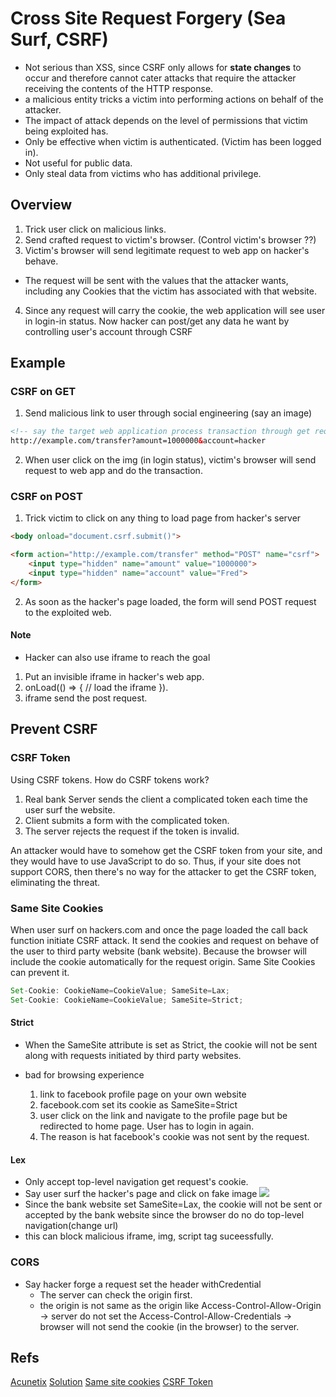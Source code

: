 # Cross Site Request Forgery (Sea Surf, CSRF)
* Not serious than XSS, since CSRF only allows for __state changes__ to occur and therefore cannot cater attacks that require the attacker receiving the contents of the HTTP response.
* a malicious entity tricks a victim into performing actions on behalf of the attacker.
* The impact of attack depends on the level of permissions that victim being exploited has.
* Only be effective when victim is authenticated. (Victim has been logged in).
* Not useful for public data.
* Only steal data from victims who has additional privilege.


## Overview
1. Trick user click on malicious links.
2. Send crafted request to victim's browser. (Control victim's browser ??)
3. Victim's browser will send legitimate request to web app on hacker's behave.
 * The request will be sent with the values that the attacker wants, including any Cookies that the victim has associated with that website.
4. Since any request will carry the cookie, the web application will see user in login-in status. Now hacker can post/get any data he want by controlling user's account through CSRF

## Example
### CSRF on GET
1. Send malicious link to user through social engineering (say an image)
```html
<!-- say the target web application process transaction through get request, the parameters are amount of money and who you transfer to respectively -->
http://example.com/transfer?amount=1000000&account=hacker
```
2. When user click on the img (in login status), victim's browser will send request to web app and do the transaction.

### CSRF on POST
1. Trick victim to click on any thing to load page from hacker's server
```html
<body onload="document.csrf.submit()">

<form action="http://example.com/transfer" method="POST" name="csrf">
	<input type="hidden" name="amount" value="1000000">
	<input type="hidden" name="account" value="Fred">
</form>

```
2. As soon as the hacker's page loaded, the form will send POST request to the exploited web.

#### Note
* Hacker can also use iframe to reach the goal
 1. Put an invisible iframe in hacker's web app.
 2. onLoad(() => { // load the iframe }).
 3. iframe send the post request.



## Prevent CSRF
### CSRF Token
Using CSRF tokens. How do CSRF tokens work?

1. Real bank Server sends the client a complicated token each time the user surf the website.
2. Client submits a form with the complicated token.
3. The server rejects the request if the token is invalid.

An attacker would have to somehow get the CSRF token from your site, and they would have to use JavaScript to do so. Thus, if your site does not support CORS, then there's no way for the attacker to get the CSRF token, eliminating the threat.

### Same Site Cookies
When user surf on hackers.com and once the page loaded the call back function initiate CSRF attack. It send the cookies and request on behave of the user to third party website (bank website). Because the browser will include the cookie automatically for the request origin. Same Site Cookies can prevent it.

```js
Set-Cookie: CookieName=CookieValue; SameSite=Lax;
Set-Cookie: CookieName=CookieValue; SameSite=Strict;

```
#### Strict
* When the SameSite attribute is set as Strict, the cookie will not be sent along with requests initiated by third party websites.

* bad for browsing experience
  1. link to facebook profile page on your own website
  2. facebook.com set its cookie as SameSite=Strict
  3. user click on the link and navigate to the profile page but be redirected to home page. User has to login in again.
  4. The reason is hat facebook's cookie was not sent by the request.

#### Lex
* Only accept top-level navigation get request's cookie.
 * Say user surf the hacker's page and click on fake image <img src="back.com?to=hackers&amount=10000">
 * Since the bank website set SameSite=Lax, the cookie will not be sent or accepted by the bank website since the browser do no do top-level navigation(change url)
 * this can block malicious iframe, img, script tag suceessfully.

### CORS
* Say hacker forge a request set the header withCredential
  * The server can check the origin first.
  * the origin is not same as the origin like Access-Control-Allow-Origin -> server do not set the Access-Control-Allow-Credentials -> browser will not send the cookie (in the browser) to the server.



## Refs
[Acunetix](https://www.acunetix.com/websitesecurity/csrf-attacks/)
[Solution](https://github.com/pillarjs/understanding-csrf)
[Same site cookies](https://www.netsparker.com/blog/web-security/same-site-cookie-attribute-prevent-cross-site-request-forgery/)
[CSRF Token](https://stackoverflow.com/questions/5207160/what-is-a-csrf-token-what-is-its-importance-and-how-does-it-work)
